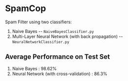 SpamCop
=======

Spam Filter using two classifiers:

1. Naive Bayes -- `NaiveBayesClassifier.py`
2. Multi-Layer Neural Network (with back propagation) -- `NeuralNetworkClassifier.py`

Average Performance on Test Set
-------------------------------
1. Naive Bayes : 98.62%
2. Neural Network (with cross-validation) : 86.3%
